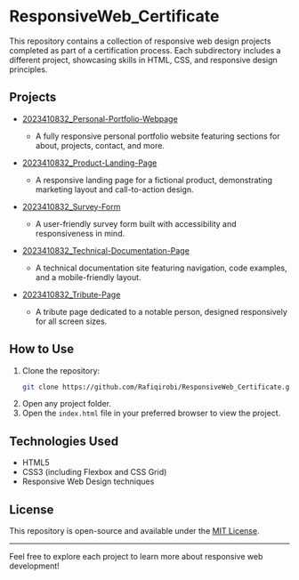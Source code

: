 # ResponsiveWeb_Certificate

This repository contains a collection of responsive web design projects completed as part of a certification process. Each subdirectory includes a different project, showcasing skills in HTML, CSS, and responsive design principles.

## Projects

- [2023410832_Personal-Portfolio-Webpage](./2023410832_Personal-Portfolio-Webpage)
  - A fully responsive personal portfolio website featuring sections for about, projects, contact, and more.

- [2023410832_Product-Landing-Page](./2023410832_Product-Landing-Page)
  - A responsive landing page for a fictional product, demonstrating marketing layout and call-to-action design.

- [2023410832_Survey-Form](./2023410832_Survey-Form)
  - A user-friendly survey form built with accessibility and responsiveness in mind.

- [2023410832_Technical-Documentation-Page](./2023410832_Technical-Documentation-Page)
  - A technical documentation site featuring navigation, code examples, and a mobile-friendly layout.

- [2023410832_Tribute-Page](./2023410832_Tribute-Page)
  - A tribute page dedicated to a notable person, designed responsively for all screen sizes.

## How to Use

1. Clone the repository:
   ```bash
   git clone https://github.com/Rafiqirobi/ResponsiveWeb_Certificate.git
   ```
2. Open any project folder.
3. Open the `index.html` file in your preferred browser to view the project.

## Technologies Used

- HTML5
- CSS3 (including Flexbox and CSS Grid)
- Responsive Web Design techniques

## License

This repository is open-source and available under the [MIT License](LICENSE).

---

Feel free to explore each project to learn more about responsive web development!
